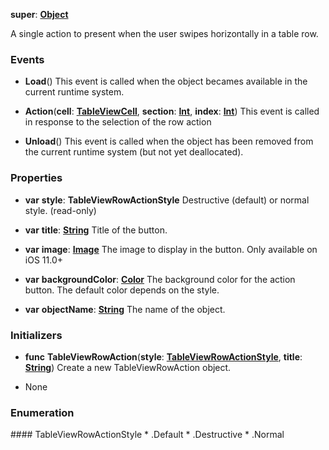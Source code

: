 **super**: **[Object](Object.md)**

A single action to present when the user swipes horizontally in a table row.

### Events

* **Load**()
This event is called when the object becames available in the current runtime system.

* **Action**(**cell**: **[TableViewCell](TableViewCell.md)**, **section**: **[Int](../gravity/int.md)**, **index**: **[Int](../gravity/int.md)**)
This event is called in response to the selection of the row action

* **Unload**()
This event is called when the object has been removed from the current runtime system (but not yet deallocated).



### Properties

* **var** **style**: **TableViewRowActionStyle**
Destructive (default) or normal style. \(read-only\)

* **var** **title**: **[String](../gravity/string.md)**
Title of the button.

* **var** **image**: **[Image](Image.md)**
The image to display in the button. Only available on iOS 11.0+

* **var** **backgroundColor**: **[Color](Color.md)**
The background color for the action button. The default color depends on the style.

* **var** **objectName**: **[String](../gravity/string.md)**
The name of the object.



### Initializers

* **func** **TableViewRowAction**(**style**: **<a href="#_enum_TableViewRowActionStyle">TableViewRowActionStyle</a>**, **title**: **[String](../gravity/string.md)**)
Create a new TableViewRowAction object.



* None

### Enumeration

<div name="_enum_TableViewRowActionStyle"></div>#### TableViewRowActionStyle
 * .Default
 * .Destructive
 * .Normal



